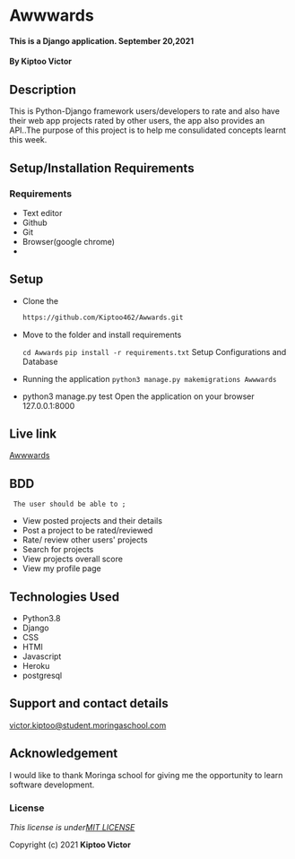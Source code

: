 # Awwwards
####  This is a Django application.  September 20,2021
#### By **Kiptoo Victor**

## Description
This is Python-Django framework users/developers to rate and also have their web app projects rated by other users, the app also provides an API..The purpose of this project is to help me consulidated concepts learnt this week.

 
## Setup/Installation Requirements
### Requirements
* Text editor
* Github
* Git
* Browser(google chrome)
* 
## Setup
- Clone the
   ```sh 
  https://github.com/Kiptoo462/Awwards.git
   ```
- Move to the folder and install requirements

  ``cd Awwards``
  ``pip install -r requirements.txt``
  Setup Configurations and Database

- Running the application
 ``python3 manage.py makemigrations Awwwards``

- python3 manage.py test
Open the application on your browser 127.0.0.1:8000




## Live link
[Awwwards](https://github.com/Kiptoo462/Awwards.git)



## BDD
     The user should be able to ;
  + View posted projects and their details
  + Post a project to be rated/reviewed
  + Rate/ review other users' projects
  + Search for projects
  + View projects overall score
  + View my profile page
  
  
## Technologies Used
  * Python3.8
  * Django
  * CSS
  * HTMl
  * Javascript
  * Heroku
  * postgresql

## Support and contact details
victor.kiptoo@student.moringaschool.com

## Acknowledgement

I would like to thank Moringa school for giving me the opportunity to learn software development.

### License
*This license is under[MIT LICENSE](LICENSE.md)*

Copyright (c) 2021 **Kiptoo Victor**
